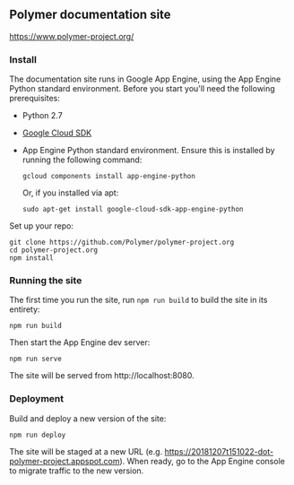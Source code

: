 ## Polymer documentation site

https://www.polymer-project.org/

### Install

The documentation site runs in Google App Engine, using the App Engine Python
standard environment. Before you start you'll need the following prerequisites:

-   Python 2.7
-   [Google Cloud SDK](https://cloud.google.com/sdk/)
-   App Engine Python standard environment. Ensure this is installed by running
    the following command:

        gcloud components install app-engine-python

    Or, if you installed via apt:

        sudo apt-get install google-cloud-sdk-app-engine-python

Set up your repo:

    git clone https://github.com/Polymer/polymer-project.org
    cd polymer-project.org
    npm install


### Running the site

The first time you run the site, run `npm run build` to build the site in its
entirety:

    npm run build

Then start the App Engine dev server:

    npm run serve

The site will be served from http://localhost:8080.


### Deployment

Build and deploy a new version of the site:

    npm run deploy

The site will be staged at a new URL (e.g.
https://20181207t151022-dot-polymer-project.appspot.com). When ready, go to the
App Engine console to migrate traffic to the new version.

